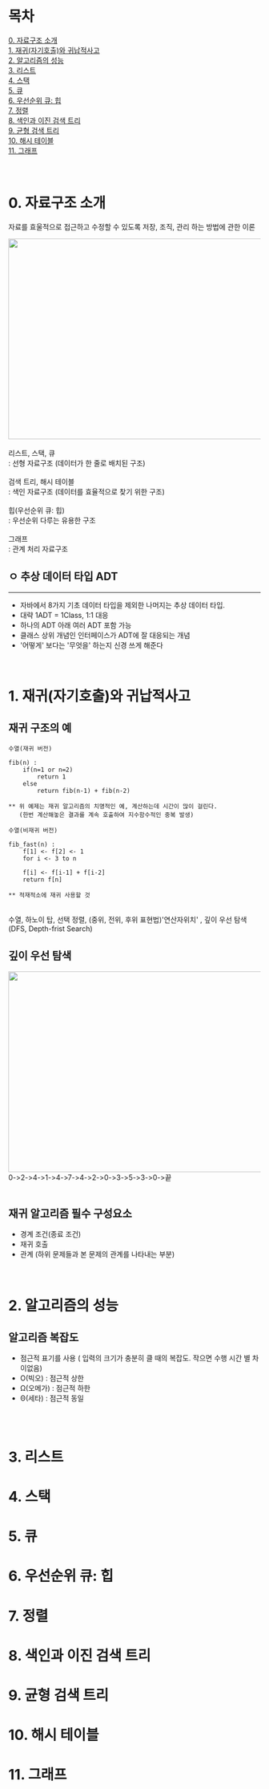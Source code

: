 # 목차
[0. 자료구조 소개](#0-자료구조-소개)<br>
[1. 재귀(자기호출)와 귀납적사고](#1-재귀(자기호출)와-귀납적사고)<br>
[2. 알고리즘의 성능](#2-알고리즘의-성능)<br>
[3. 리스트](#3-리스트)<br>
[4. 스택](#4-스택)<br>
[5. 큐](#5-큐)<br>
[6. 우선순위 큐: 힙](#6-우선순위-큐:-힙)<br>
[7. 정렬](#7-정렬)<br>
[8. 색인과 이진 검색 트리](#8-색인과-이진-검색-트리)<br>
[9. 균형 검색 트리](#9-균형-검색-트리)<br>
[10. 해시 테이블](#10-해시-테이블)<br>
[11. 그래프](#11-그래프)<br>
<br><br>


# 0. 자료구조 소개
자료를 효울적으로 접근하고 수정할 수 있도록 저장, 조직, 관리 하는 방법에 관한 이론<br>

<img src= "https://user-images.githubusercontent.com/117712307/200768279-e4edbcb5-856c-49e8-86ea-b6a499e1b7f7.jpeg" width="700" height="400"/>
<br><br>
리스트, 스택, 큐
<br> : 선형 자료구조 (데이터가 한 줄로 배치된 구조)<br>
<br>      
검색 트리, 해시 테이블 
<br>: 색인 자료구조 (데이터를 효율적으로 찾기 위한 구조)<br>       
<br>
힙(우선순위 큐: 힙) 
<br>: 우선순위 다루는 유용한 구조<br>        
<br>
그래프
<br>
: 관계 처리 자료구조                  

<br>

##  ㅇ 추상 데이터 타입 ADT
***

* 자바에서 8가지 기초 데이터 타입을 제외한 나머지는 추상 데이터 타입.<br>
* 대략 1ADT = 1Class, 1:1 대응
* 하나의 ADT 아래 여러 ADT 포함 가능
* 클래스 상위 개념인 인터페이스가 ADT에 잘 대응되는 개념
* '어떻게' 보다는 '무엇을' 하는지 신경 쓰게 해준다

<br>

# 1. 재귀(자기호출)와 귀납적사고
## 재귀 구조의 예
```
수열(재귀 버전)

fib(n) :
    if(n=1 or n=2)
        return 1
    else
        return fib(n-1) + fib(n-2)

** 위 예제는 재귀 알고리즘의 치명적인 예, 계산하는데 시간이 많이 걸린다.
   (한번 계산해놓은 결과를 계속 호출하여 지수함수적인 중복 발생)

수열(비재귀 버전)

fib_fast(n) :
    f[1] <- f[2] <- 1
    for i <- 3 to n

    f[i] <- f[i-1] + f[i-2]
    return f[n]

** 적재적소에 재귀 사용할 것
```
<br>
수열, 하노이 탑, 선택 정렬, (중위, 전위, 후위 표현법)'연산자위치' , 깊이 우선 탐색(DFS, Depth-frist Search)

<br>

## 깊이 우선 탐색
<img src= "https://user-images.githubusercontent.com/117712307/200831197-7b891bab-2bab-4535-a519-33e8aedadc38.jpeg" width="800" height="400"/><br>
0->2->4->1->4->7->4->2->0->3->5->3->0->끝<br>
<br>

## 재귀 알고리즘 필수 구성요소
* 경계 조건(종료 조건)
* 재귀 호출
* 관계 (하위 문제들과 본 문제의 관계를 나타내는 부분)

<br>

# 2. 알고리즘의 성능
## 알고리즘 복잡도
* 점근적 표기를 사용 ( 입력의 크기가 충분히 클 때의 복잡도. 작으면 수행 시간 별 차이없음)
* O(빅오) : 점근적 상한
* Ω(오메가) : 점근적 하한
* Θ(세타) : 점근적 동일

## 
<br>

# 3. 리스트

# 4. 스택

# 5. 큐

# 6. 우선순위 큐: 힙

# 7. 정렬

# 8. 색인과 이진 검색 트리

# 9. 균형 검색 트리

# 10. 해시 테이블

# 11. 그래프